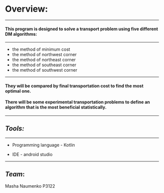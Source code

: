 # Overview:
***
#### This program is designed to solve a transport problem using five different DM algorithms:
***
+ the method of minimum cost
+ the method of northwest corner
+ the method of northeast corner
+ the method of southeast corner
+ the method of southwest corner
***
#### They will be compared by final transportation cost to find the most optimal one.
#### There will be some experimental transportation problems to define an algorithm that is the most beneficial statistically.
***
## *Tools:*
***
+ Programming language - Kotlin

+ IDE - android studio
***
## *Team*:
Masha Naumenko P3122
